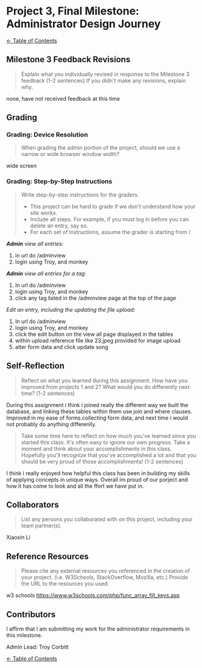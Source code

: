 # Project 3, Final Milestone: **Administrator** Design Journey

[← Table of Contents](../design-journey.md)


## Milestone 3 Feedback Revisions
> Explain what you individually revised in response to the Milestone 3 feedback (1-2 sentences)
> If you didn't make any revisions, explain why.

none, have not received feedback at this time


## Grading

### Grading: Device Resolution
> When grading the admin portion of the project, should we use a narrow or wide browser window width?

wide screen


### Grading: Step-by-Step Instructions
> Write step-by-step instructions for the graders.
>
> - This project can be hard to grade if we don't understand how your site works.
> - Include all steps. For example, if you must log in before you can delete an entry, say so.
> - For each set of instructions, assume the grader is starting from /

_**Admin** view all entries:_

1. in url do /adminview
2. login using Troy, and monkey

_**Admin** view all entries for a tag:_

1. In url do /adminview
2. login using Troy, and monkey
3. click any tag listed in the /adminview page at the top of the page

_Edit an entry, including the updating the file upload:_

1. In url do /adminview
2. login using Troy, and monkey
3. click the edit button on the view all page displayed in the tables
4. within upload reference file like 23.jpeg provided for image upload
5. alter form data and click update song



## Self-Reflection
> Reflect on what you learned during this assignment.
> How have you improved from projects 1 and 2?
> What would you do differently next time? (1-2 sentences)

During this assignment i think i joined really the different way we built the database, and linking these tables within them use join and where clauses. Improved in my ease of forms.collecting form data, and next time i would not probably do anything differenlly.

> Take some time here to reflect on how much you've learned since you started this class. It's often easy to ignore our own progress. Take a moment and think about your accomplishments in this class. Hopefully you'll recognize that you've accomplished a lot and that you should be very proud of those accomplishments! (1-2 sentences)

I think i really enjoyed how helpful this class has been in building my skills of applying concepts in unique ways. Overall im proud of our porject and how it has come to look and all the ffort we have put in.


## Collaborators
> List any persons you collaborated with on this project, including your team partner(s).

Xiaoxin Li


## Reference Resources
> Please cite any external resources you referenced in the creation of your project.
> (i.e. W3Schools, StackOverflow, Mozilla, etc.)
> Provide the URL to the resources you used.


w3 schools
https://www.w3schools.com/php/func_array_fill_keys.asp


## Contributors

I affirm that I am submitting my work for the administrator requirements in this milestone.

Admin Lead:  Troy Corbitt


[← Table of Contents](../design-journey.md)
